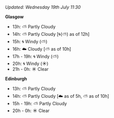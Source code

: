 *Updated: Wednesday 19th July 11:30*

**Glasgow**

* 13h: :partly_sunny: Partly Cloudy
* 14h: :partly_sunny: Partly Cloudy [:cyclone:(:partly_sunny:) as of 12h]
* 15h: :cyclone: Windy (:partly_sunny:)
* 16h: :cloud: Cloudy [:partly_sunny: as of 10h]
* 17h - 19h: :cyclone: Windy (:partly_sunny:)
* 20h: :cyclone: Windy (:sunny:)
* 21h - 0h: :sunny: Clear

**Edinburgh**

* 13h: :partly_sunny: Partly Cloudy
* 14h: :partly_sunny: Partly Cloudy [:cloud: as of 5h, :partly_sunny: as of 10h]
* 15h - 19h: :partly_sunny: Partly Cloudy
* 20h - 0h: :sunny: Clear
